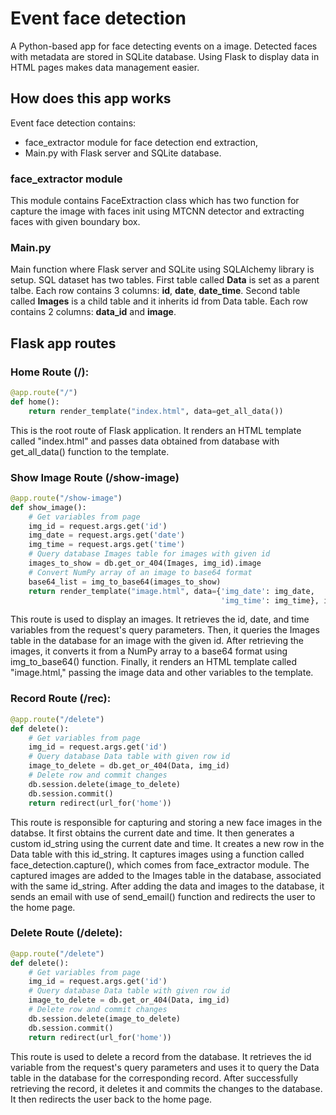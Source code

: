 # Event face detection
A Python-based app for face detecting events on a image. Detected faces with metadata are stored in SQLite database. Using Flask to display data in HTML pages makes data management easier.

## How does this app works
Event face detection contains:
 - face_extractor module for face detection end extraction,
 - Main.py with Flask server and SQLite database.

### face_extractor module
This module contains FaceExtraction class which has two function for capture the image with faces init using MTCNN detector and extracting faces with given boundary box.

### Main.py
Main function where Flask server and SQLite using SQLAlchemy library is setup.
SQL dataset has two tables. First table called **Data** is set as a parent talbe. Each row contains 3 columns: **id**, **date**, **date_time**. Second table called **Images** is a child table and it inherits id from Data table. Each row contains 2 columns: **data_id** and **image**.

## Flask app routes

### Home Route (/):
```python
@app.route("/")
def home():
    return render_template("index.html", data=get_all_data())
```
This is the root route of Flask application. It renders an HTML template called "index.html" and passes data obtained from database with get_all_data() function to the template.

### Show Image Route (/show-image)
```python
@app.route("/show-image")
def show_image():
    # Get variables from page
    img_id = request.args.get('id')
    img_date = request.args.get('date')
    img_time = request.args.get('time')
    # Query database Images table for images with given id
    images_to_show = db.get_or_404(Images, img_id).image
    # Convert NumPy array of an image to base64 format
    base64_list = img_to_base64(images_to_show)
    return render_template("image.html", data={'img_date': img_date,
                                               'img_time': img_time}, images_base64=base64_list)
```
This route is used to display an images. It retrieves the id, date, and time variables from the request's query parameters. Then, it queries the Images table in the database for an image with the given id. After retrieving the images, it converts it from a NumPy array to a base64 format using img_to_base64() function. Finally, it renders an HTML template called "image.html," passing the image data and other variables to the template.

### Record Route (/rec):
```python
@app.route("/delete")
def delete():
    # Get variables from page
    img_id = request.args.get('id')
    # Query database Data table with given row id
    image_to_delete = db.get_or_404(Data, img_id)
    # Delete row and commit changes
    db.session.delete(image_to_delete)
    db.session.commit()
    return redirect(url_for('home'))
```
This route is responsible for capturing and storing a new face images in the databse. It first obtains the current date and time. It then generates a custom id_string using the current date and time. It creates a new row in the Data table with this id_string. It captures images using a function called face_detection.capture(), which comes from face_extractor module. The captured images are added to the Images table in the database, associated with the same id_string. After adding the data and images to the database, it sends an email with use of send_email() function and redirects the user to the home page.

### Delete Route (/delete):
```python
@app.route("/delete")
def delete():
    # Get variables from page
    img_id = request.args.get('id')
    # Query database Data table with given row id
    image_to_delete = db.get_or_404(Data, img_id)
    # Delete row and commit changes
    db.session.delete(image_to_delete)
    db.session.commit()
    return redirect(url_for('home'))
```
This route is used to delete a record from the database. It retrieves the id variable from the request's query parameters and uses it to query the Data table in the database for the corresponding record. After successfully retrieving the record, it deletes it and commits the changes to the database. It then redirects the user back to the home page.







